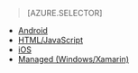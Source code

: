 > [AZURE.SELECTOR]
- [Android](/documentation/articles/mobile-services-android-how-to-use-client-library)
- [HTML/JavaScript](/documentation/articles/mobile-services-html-how-to-use-client-library)
- [iOS](/documentation/articles/mobile-services-ios-how-to-use-client-library)
- [Managed (Windows/Xamarin)](/documentation/articles/mobile-services-dotnet-how-to-use-client-library)


